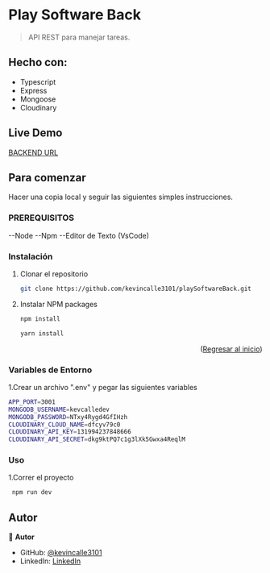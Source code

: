 ﻿<a name="readme-top"></a>

# Play Software Back

> API REST para manejar tareas.

## Hecho con:
- Typescript
- Express
- Mongoose
- Cloudinary

## Live Demo

[BACKEND URL](https://playsoftwareback-production.up.railway.app/)

## Para comenzar

Hacer una copia local y seguir las siguientes simples instrucciones.

### PREREQUISITOS

--Node 
--Npm 
--Editor de Texto (VsCode)

### Instalación

1. Clonar el repositorio
   ```sh
   git clone https://github.com/kevincalle3101/playSoftwareBack.git
   ```
2. Instalar NPM packages
   ```sh
   npm install
   ```
   ```sh
   yarn install
   ```

<p align="right">(<a href="#readme-top">Regresar al inicio</a>)</p>

### Variables de Entorno

1.Crear un archivo ".env" y pegar las siguientes variables
```sh
APP_PORT=3001
MONGODB_USERNAME=kevcalledev
MONGODB_PASSWORD=NTxy4Rygd4GfIHzh
CLOUDINARY_CLOUD_NAME=dfcyv79c0
CLOUDINARY_API_KEY=131994237848666
CLOUDINARY_API_SECRET=dkg9ktPQ7c1g3lXk5Gwxa4ReqlM
```

### Uso

1.Correr el proyecto

```sh
 npm run dev
```

## Autor

👤 **Autor**

- GitHub: [@kevincalle3101](https://github.com/kevincalle3101)
- LinkedIn: [LinkedIn](https://www.linkedin.com/in/kevin-calle-mendoza-53935b273/)

